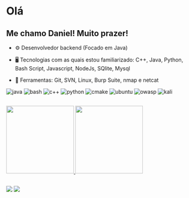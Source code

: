 # Olá

## Me chamo Daniel! Muito prazer! 

- ⚙ Desenvolvedor backend (Focado em Java)
  
- 🖥️ Tecnologias com as quais estou familiarizado: C++, Java, Python, Bash Script, Javascript, NodeJs, SQlite, Mysql

- 🔧 Ferramentas: Git, SVN, Linux, Burp Suite, nmap e netcat

![java](https://img.shields.io/badge/Java-C74634?style=for-the-badge&logo=openjdk&logoColor=black)
![bash](https://img.shields.io/badge/Bash-303030?style=for-the-badge&logo=gnubash&logoColor=white)
![c++](https://img.shields.io/badge/C++-00599C?style=for-the-badge&logo=cplusplus&logoColor=white)
![python](https://img.shields.io/badge/python-FFE873?style=for-the-badge&logo=python&logoColor=306998)
![cmake](https://img.shields.io/badge/cmake-373737?style=for-the-badge&logo=cmake&logoColor=white)
![ubuntu](https://img.shields.io/badge/Ubuntu-E95420?style=for-the-badge&logo=ubuntu&logoColor=black)
![owasp](https://img.shields.io/badge/OWASP-3A3999?style=for-the-badge&logo=owasp&logoColor=black)
![kali](https://img.shields.io/badge/Kali_Linux-557C94?style=for-the-badge&logo=kali-linux&logoColor=black)

##

<div>
  <a href="https://github.com/danielbichof">
  <img height="180em" src="https://github-readme-stats.vercel.app/api?username=danielbichof&show_icons=true&theme=github_dark&include_all_commits=true&count_private=true"/>
</a>
<a href="https://github.com/danielbichof">
  <img height="180em" src="https://github-readme-stats.vercel.app/api/top-langs/?username=danielbichof&layout=compact&langs_count=7&theme=github_dark"/>
</a>
</div>
 
##

<div dir="auto">
  <a href="https://danielbichof.github.io" target="_blank"><img src="https://img.shields.io/badge/website-1a1a1a?style=for-the-badge&logo=About.me&logoColor=white" target="_blank"></a> 
  <a href="https://www.linkedin.com/in/daniel-bichof/" target="_blank" ><img src="https://img.shields.io/badge/LinkedIn-0077B5?style=for-the-badge&logo=linkedin&logoColor=white" target="_blank"></a>
</div>

<!-- 
[![logo](/img/favicon-32x32.png)](https://danielbichof.github.io)my website
   -->

<!--
![Snake animation](https://github.com/danielbichof/danielbichof/blob/output/github-contribution-grid-snake.svg)
-->
